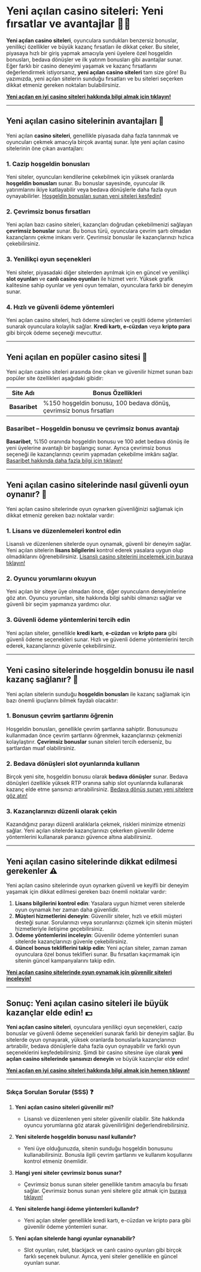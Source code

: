 # Yeni açılan casino siteleri: Yeni fırsatlar ve avantajlar 🎉🎰

**Yeni açılan casino siteleri**, oyunculara sundukları benzersiz bonuslar, yenilikçi özellikler ve büyük kazanç fırsatları ile dikkat çeker. Bu siteler, piyasaya hızlı bir giriş yapmak amacıyla yeni üyelere özel hoşgeldin bonusları, bedava dönüşler ve ilk yatırım bonusları gibi avantajlar sunar. Eğer farklı bir casino deneyimi yaşamak ve kazanç fırsatlarını değerlendirmek istiyorsanız, **yeni açılan casino siteleri** tam size göre! Bu yazımızda, yeni açılan sitelerin sunduğu fırsatları ve bu siteleri seçerken dikkat etmeniz gereken noktaları bulabilirsiniz.

[**Yeni açılan en iyi casino siteleri hakkında bilgi almak için tıklayın!**](https://casinotr.link/gWCRZ4)

---

## Yeni açılan casino sitelerinin avantajları 🌟

Yeni açılan **casino siteleri**, genellikle piyasada daha fazla tanınmak ve oyuncuları çekmek amacıyla birçok avantaj sunar. İşte yeni açılan casino sitelerinin öne çıkan avantajları:

### **1. Cazip hoşgeldin bonusları**
Yeni siteler, oyuncuları kendilerine çekebilmek için yüksek oranlarda **hoşgeldin bonusları** sunar. Bu bonuslar sayesinde, oyuncular ilk yatırımlarını ikiye katlayabilir veya bedava dönüşlerle daha fazla oyun oynayabilirler. [Hoşgeldin bonusları sunan yeni siteleri keşfedin!](https://casinotr.link/gWCRZ4)

### **2. Çevrimsiz bonus fırsatları**
Yeni açılan bazı casino siteleri, kazançları doğrudan çekebilmenizi sağlayan **çevrimsiz bonuslar** sunar. Bu bonus türü, oyunculara çevrim şartı olmadan kazançlarını çekme imkanı verir. Çevrimsiz bonuslar ile kazançlarınızı hızlıca çekebilirsiniz.

### **3. Yenilikçi oyun seçenekleri**
Yeni siteler, piyasadaki diğer sitelerden ayrılmak için en güncel ve yenilikçi **slot oyunları** ve **canlı casino oyunları** ile hizmet verir. Yüksek grafik kalitesine sahip oyunlar ve yeni oyun temaları, oyunculara farklı bir deneyim sunar.

### **4. Hızlı ve güvenli ödeme yöntemleri**
Yeni açılan casino siteleri, hızlı ödeme süreçleri ve çeşitli ödeme yöntemleri sunarak oyunculara kolaylık sağlar. **Kredi kartı, e-cüzdan** veya **kripto para** gibi birçok ödeme seçeneği mevcuttur.

---

## Yeni açılan en popüler casino sitesi 🎲

Yeni açılan casino siteleri arasında öne çıkan ve güvenilir hizmet sunan bazı popüler site özellikleri aşağıdaki gibidir:

| **Site Adı**        | **Bonus Özellikleri**                                          |
|---------------------|----------------------------------------------------------------|
| **Basaribet**       | %150 hoşgeldin bonusu, 100 bedava dönüş, çevrimsiz bonus fırsatları |

### **Basaribet** – Hoşgeldin bonusu ve çevrimsiz bonus avantajı
**Basaribet**, %150 oranında hoşgeldin bonusu ve 100 adet bedava dönüş ile yeni üyelerine avantajlı bir başlangıç sunar. Ayrıca çevrimsiz bonus seçeneği ile kazançlarınızı çevrim yapmadan çekebilme imkânı sağlar. [Basaribet hakkında daha fazla bilgi için tıklayın!](https://casinotr.link/gWCRZ4)

---

## Yeni açılan casino sitelerinde nasıl güvenli oyun oynanır? 🔐

Yeni açılan casino sitelerinde oyun oynarken güvenliğinizi sağlamak için dikkat etmeniz gereken bazı noktalar vardır:

### **1. Lisans ve düzenlemeleri kontrol edin**
Lisanslı ve düzenlenen sitelerde oyun oynamak, güvenli bir deneyim sağlar. Yeni açılan sitelerin **lisans bilgilerini** kontrol ederek yasalara uygun olup olmadıklarını öğrenebilirsiniz. [Lisanslı casino sitelerini incelemek için buraya tıklayın!](https://casinotr.link/gWCRZ4)

### **2. Oyuncu yorumlarını okuyun**
Yeni açılan bir siteye üye olmadan önce, diğer oyuncuların deneyimlerine göz atın. Oyuncu yorumları, site hakkında bilgi sahibi olmanızı sağlar ve güvenli bir seçim yapmanıza yardımcı olur.

### **3. Güvenli ödeme yöntemlerini tercih edin**
Yeni açılan siteler, genellikle **kredi kartı**, **e-cüzdan** ve **kripto para** gibi güvenli ödeme seçenekleri sunar. Hızlı ve güvenli ödeme yöntemlerini tercih ederek, kazançlarınızı güvenle çekebilirsiniz.

---

## Yeni casino sitelerinde hoşgeldin bonusu ile nasıl kazanç sağlanır? 🎁

Yeni açılan sitelerin sunduğu **hoşgeldin bonusları** ile kazanç sağlamak için bazı önemli ipuçlarını bilmek faydalı olacaktır:

### **1. Bonusun çevrim şartlarını öğrenin**
Hoşgeldin bonusları, genellikle çevrim şartlarına sahiptir. Bonusunuzu kullanmadan önce çevrim şartlarını öğrenmek, kazançlarınızı çekmenizi kolaylaştırır. **Çevrimsiz bonuslar** sunan siteleri tercih ederseniz, bu şartlardan muaf olabilirsiniz.

### **2. Bedava dönüşleri slot oyunlarında kullanın**
Birçok yeni site, hoşgeldin bonusu olarak **bedava dönüşler** sunar. Bedava dönüşleri özellikle yüksek RTP oranına sahip slot oyunlarında kullanarak kazanç elde etme şansınızı artırabilirsiniz. [Bedava dönüş sunan yeni sitelere göz atın!](https://casinotr.link/gWCRZ4)

### **3. Kazançlarınızı düzenli olarak çekin**
Kazandığınız parayı düzenli aralıklarla çekmek, riskleri minimize etmenizi sağlar. Yeni açılan sitelerde kazançlarınızı çekerken güvenilir ödeme yöntemlerini kullanarak paranızı güvence altına alabilirsiniz.

---

## Yeni açılan casino sitelerinde dikkat edilmesi gerekenler ⚠️

Yeni açılan casino sitelerinde oyun oynarken güvenli ve keyifli bir deneyim yaşamak için dikkat edilmesi gereken bazı önemli noktalar vardır:

1. **Lisans bilgilerini kontrol edin**: Yasalara uygun hizmet veren sitelerde oyun oynamak her zaman daha güvenlidir.
2. **Müşteri hizmetlerini deneyin**: Güvenilir siteler, hızlı ve etkili müşteri desteği sunar. Sorularınızı veya sorunlarınızı çözmek için sitenin müşteri hizmetleriyle iletişime geçebilirsiniz.
3. **Ödeme yöntemlerini inceleyin**: Güvenilir ödeme yöntemleri sunan sitelerde kazançlarınızı güvenle çekebilirsiniz.
4. **Güncel bonus tekliflerini takip edin**: Yeni açılan siteler, zaman zaman oyunculara özel bonus teklifleri sunar. Bu fırsatları kaçırmamak için sitenin güncel kampanyalarını takip edin.

[**Yeni açılan casino sitelerinde oyun oynamak için güvenilir siteleri inceleyin!**](https://casinotr.link/gWCRZ4)

---

## Sonuç: Yeni açılan casino siteleri ile büyük kazançlar elde edin! 💵

**Yeni açılan casino siteleri**, oyunculara yenilikçi oyun seçenekleri, cazip bonuslar ve güvenli ödeme seçenekleri sunarak farklı bir deneyim sağlar. Bu sitelerde oyun oynayarak, yüksek oranlarda bonuslarla kazançlarınızı artırabilir, bedava dönüşlerle daha fazla oyun oynayabilir ve farklı oyun seçeneklerini keşfedebilirsiniz. Şimdi bir casino sitesine üye olarak **yeni açılan casino sitelerinde şansınızı deneyin** ve büyük kazançlar elde edin!

[**Yeni açılan en iyi casino siteleri hakkında bilgi almak için hemen tıklayın!**](https://casinotr.link/gWCRZ4)

---

### Sıkça Sorulan Sorular (SSS) ❓

1. **Yeni açılan casino siteleri güvenilir mi?**
   - Lisanslı ve düzenlenen yeni siteler güvenilir olabilir. Site hakkında oyuncu yorumlarına göz atarak güvenilirliğini değerlendirebilirsiniz.

2. **Yeni sitelerde hoşgeldin bonusu nasıl kullanılır?**
   - Yeni üye olduğunuzda, sitenin sunduğu hoşgeldin bonusunu kullanabilirsiniz. Bonusla ilgili çevrim şartlarını ve kullanım koşullarını kontrol etmeniz önemlidir.

3. **Hangi yeni siteler çevrimsiz bonus sunar?**
   - Çevrimsiz bonus sunan siteler genellikle tanıtım amacıyla bu fırsatı sağlar. Çevrimsiz bonus sunan yeni sitelere göz atmak için [buraya tıklayın!](https://casinotr.link/gWCRZ4)

4. **Yeni sitelerde hangi ödeme yöntemleri kullanılır?**
   - Yeni açılan siteler genellikle kredi kartı, e-cüzdan ve kripto para gibi güvenilir ödeme yöntemleri sunar.

5. **Yeni açılan sitelerde hangi oyunlar oynanabilir?**
   - Slot oyunları, rulet, blackjack ve canlı casino oyunları gibi birçok farklı seçenek bulunur. Ayrıca, yeni siteler genellikle en güncel oyunları sunar.
